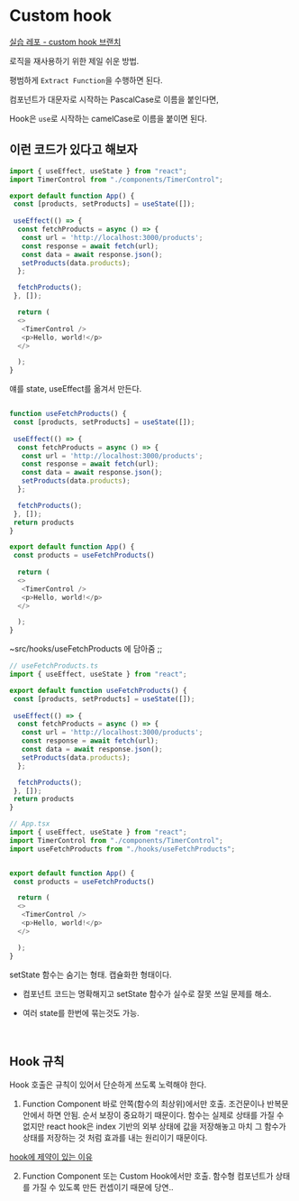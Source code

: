 # Custom hook

[실습 레포 - custom hook 브랜치](https://github.com/heyho00/timer-app/tree/customHook)

로직을 재사용하기 위한 제일 쉬운 방법.

평범하게 `Extract Function`을 수행하면 된다.

컴포넌트가 대문자로 시작하는 PascalCase로 이름을 붙인다면,

Hook은 `use`로 시작하는 camelCase로 이름을 붙이면 된다.

## 이런 코드가 있다고 해보자

```js
import { useEffect, useState } from "react";
import TimerControl from "./components/TimerControl";

export default function App() {
 const [products, setProducts] = useState([]);
 
 useEffect(() => {
  const fetchProducts = async () => {
   const url = 'http://localhost:3000/products';
   const response = await fetch(url);
   const data = await response.json();
   setProducts(data.products);
  };

  fetchProducts();
 }, []);

  return (
  <>
   <TimerControl />
   <p>Hello, world!</p>
  </>

  );
}
```

얘를 state, useEffect를 옮겨서 만든다.

```js

function useFetchProducts() {
 const [products, setProducts] = useState([]);
 
 useEffect(() => {
  const fetchProducts = async () => {
   const url = 'http://localhost:3000/products';
   const response = await fetch(url);
   const data = await response.json();
   setProducts(data.products);
  };

  fetchProducts();
 }, []);
 return products
}

export default function App() {
 const products = useFetchProducts()
 
  return (
  <>
   <TimerControl />
   <p>Hello, world!</p>
  </>

  );
}
```

~src/hooks/useFetchProducts 에 담아줌 ;;

```js
// useFetchProducts.ts
import { useEffect, useState } from "react";

export default function useFetchProducts() {
 const [products, setProducts] = useState([]);
 
 useEffect(() => {
  const fetchProducts = async () => {
   const url = 'http://localhost:3000/products';
   const response = await fetch(url);
   const data = await response.json();
   setProducts(data.products);
  };

  fetchProducts();
 }, []);
 return products
}
```

```js
// App.tsx
import { useEffect, useState } from "react";
import TimerControl from "./components/TimerControl";
import useFetchProducts from "./hooks/useFetchProducts";


export default function App() {
 const products = useFetchProducts()

  return (
  <>
   <TimerControl />
   <p>Hello, world!</p>
  </>

  );
}
```

setState 함수는 숨기는 형태. 캡슐화한 형태이다.

* 컴포넌트 코드는 명확해지고 setState 함수가 실수로 잘못 쓰일 문제를 해소.

* 여러 state를 한번에 묶는것도 가능.

<br>

## Hook 규칙

Hook 호출은 규칙이 있어서 단순하게 쓰도록 노력해야 한다.

1. Function Component 바로 안쪽(함수의 최상위)에서만 호출.
    조건문이나 반복문 안에서 하면 안됨.
    순서 보장이 중요하기 때문이다. 함수는 실제로 상태를 가질 수 없지만 react hook은 index 기반의 외부 상태에 값을 저장해놓고
    마치 그 함수가 상태를 저장하는 것 처럼 효과를 내는 원리이기 때문이다.

[hook에 제약이 있는 이유](https://github.com/heyho00/make-react/blob/main/src/react.js)

2. Function Component 또는 Custom Hook에서만 호출.
    함수형 컴포넌트가 상태를 가질 수 있도록 만든 컨셉이기 때문에 당연..
    